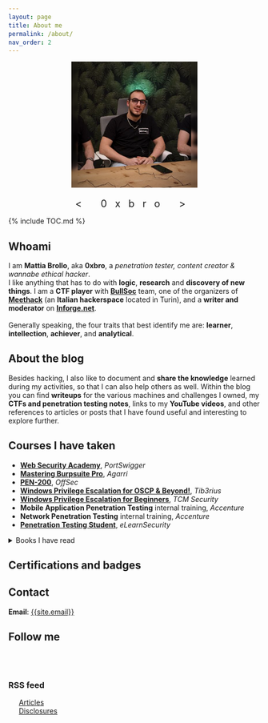 ```yaml
---
layout: page
title: About me
permalink: /about/
nav_order: 2
---
```

<style>
#img {
  display: block;
  margin-left: auto;
  margin-right: auto;
  width: 50%;
  height: 50%;
}

#p {
    letter-spacing: 16px;
    margin-bottom: 0;
    font-size: 1.25rem;
}
</style>
<img itemprop="image" id="img" class="img-rounded about_perfil" src="/assets/images/0xbro2.png" alt="My profile">
<p align="center" id="p">< 0xbro ></p>

{% include TOC.md %}

## Whoami

I am **Mattia Brollo**, aka **0xbro**, a *penetration tester, content creator & wannabe ethical hacker*.<br>
I like anything that has to do with **logic**, **research** and **discovery of new things**. I am a **CTF player** with **[BullSoc](https://bullsoc.com/)** team, one of the organizers of **[Meethack](https://meethack.it/)** (an **Italian hackerspace** located in Turin), and a **writer and moderator** on **[Inforge.net](Inforge.net)**. 
<br><br>
Generally speaking, the four traits that best identify me are: **learner**, **intellection**, **achiever**, and **analytical**.<br>


## About the blog

Besides hacking, I also like to document and **share the knowledge** learned during my activities, so that I can also help others as well.
Within the blog you can find **writeups** for the various machines and challenges I owned, my **CTFs and penetration testing notes**, links to my **YouTube videos**,
and other references to articles or posts that I have found useful and interesting to explore further.

## Courses I have taken
- **[Web Security Academy](https://portswigger.net/web-security/dashboard)**, *PortSwigger*
- **[Mastering Burpsuite Pro](https://hackademy.agarri.fr/)**, *Agarri*
- **[PEN-200](https://www.offsec.com/courses/pen-200/)**, *OffSec*
- **[Windows Privilege Escalation for OSCP & Beyond!](https://courses.tib3rius.com/p/windows-privilege-escalation-for-oscp-beyond)**, *Tib3rius*
- **[Windows Privilege Escalation for Beginners](https://academy.tcm-sec.com/p/windows-privilege-escalation-for-beginners)**, *TCM Security*
- **Mobile Application Penetration Testing** internal training, *Accenture*
- **Network Penetration Testing** internal training, *Accenture*
- **[Penetration Testing Student](https://ine.com/learning/paths/penetration-testing-student)**, *eLearnSecurity*

<details close markdown="block">
  <summary>
    Books I have read
  </summary>
> *Yeah... I know... some of them are very lame*

- **[Penetration Testing: A Hands-On Introduction to Hacking](https://www.google.it/books/edition/Penetration_Testing/T_LlAwAAQBAJ?hl=en&gbpv=1&dq=penetration%20testing%20a%20hands-on%20introduction%20to%20hacking&pg=PP1&printsec=frontcover)**, *Weidman, Georgia. No Starch Press, 2014.*
- **[Mobile Application Penetration Testing](https://www.google.it/books/edition/Mobile_Application_Penetration_Testing/Y0XiCwAAQBAJ?hl=en&gbpv=1&pg=PP1&printsec=frontcover)**, *Velu, Vijay Kumar. Packt Publishing, 2016.*
- **[Metasploit Bootcamp](https://www.google.it/books/edition/Mobile_Application_Penetration_Testing/Y0XiCwAAQBAJ?hl=en&gbpv=1&pg=PP1&printsec=frontcover)**, *Jaswal, Nipun. Packt Publishing, 2017.*
- **[Hacklog, Volume 2: Web Hacking](https://www.google.it/books/edition/Hacklog_Volume_2_Web_Hacking/4kNyDwAAQBAJ?hl=en&gbpv=1&dq=hacklog%20vol2&pg=PR1&printsec=frontcover)**, *Novelli, Stefano. Independently Published, 2018.*
- **[Hacker 7.0](https://www.google.it/books/edition/Hacker_7_0/PJhQMwEACAAJ?hl=en&kptab=overview)**, *McClure, Stuart., Kurtz, George., Scambray, Joel. Apogeo, 2013.*
- **[Hacking: The Art of Exploitation](https://www.google.it/books/edition/Hacking_The_Art_of_Exploitation_2nd_Edit/0FW3DMNhl1EC?hl=en&gbpv=1&dq=hacking%20the%20art%20of%20exploitation&pg=PP1&printsec=frontcover)**, *Erickson, Jon. No Starch Press, 2008.*
- **[Learning Pentesting for Android Devices](https://www.google.it/books/edition/Learning_Pentesting_for_Android_Devices/wNcrAwAAQBAJ?hl=en&gbpv=1&dq=Learning%20Pentesting%20for%20Android%20Devices&pg=PP1&printsec=frontcover)**, *Gupta, Aditya. Packt Publishing, 2014.*
</details>

## Certifications and badges
<div data-iframe-width="150" data-iframe-height="270" data-share-badge-id="4d593371-2011-42f2-a299-f75cf614d881" data-share-badge-host="https://www.credly.com"></div><script type="text/javascript" async src="//cdn.credly.com/assets/utilities/embed.js"></script>

## Contact 
**Email**: [{{site.email}}](mailto:{{site.email}})

## Follow me
<section style="display: block; margin-left: auto; margin-right: auto; text-align: left; text-decoration: none;">
<a href="https://www.youtube.com/{{site.youtube_id}}"><svg class="icon-youtube-color" width="30" height="30"><use xlink:href="#icon-youtube-color"></use></svg></a>
<a href="https://twitter.com/{{site.twitter_username}}"><svg class="icon-twitter-color" width="30" height="30"><use xlink:href="#icon-twitter-color"></use></svg></a>
<a href="https://www.linkedin.com/in/{{site.linkedin_public_url}}"><svg class="icon-linkedin-color" width="30" height="30"><use xlink:href="#icon-linkedin-color"></use></svg></a>
<a rel="me" href="https://infosec.exchange/@0xbro"><svg class="icon-mastodon-color" width="30" height="30"><use xlink:href="#icon-mastodon-color"></use></svg></a>
<a href="https://github.com/{{site.github_username}}"><svg class="icon-github-color" width="30" height="30"><use xlink:href="#icon-github-color"></use></svg></a>
<a href="https://app.hackthebox.eu/profile/88083"><svg class="icon-htb-color" width="30" height="30"><use xlink:href="#icon-htb-color"></use></svg></a>
</section>

### RSS feed
<a href="{{site.url}}/feed/articles.xml"><svg class="icon-rss-color" width="21" height="12"><use xlink:href="#icon-rss-color"></use></svg>Articles</a><br>
<a href="{{site.url}}/feed/disclosures.xml"><svg class="icon-rss-color" width="21" height="12"><use xlink:href="#icon-rss-color"></use></svg>Disclosures</a>

